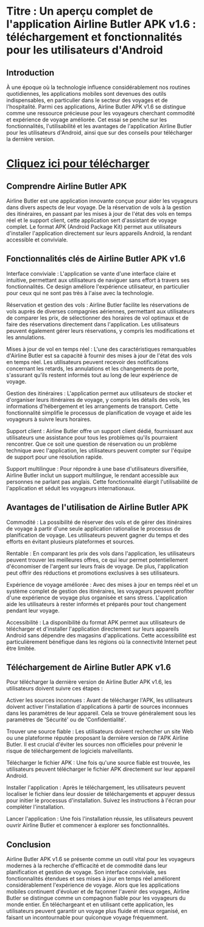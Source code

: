 # Titre : Un aperçu complet de l'application Airline Butler APK v1.6 : téléchargement et fonctionnalités pour les utilisateurs d'Android

## Introduction

À une époque où la technologie influence considérablement nos routines quotidiennes, les applications mobiles sont devenues des outils indispensables, en particulier dans le secteur des voyages et de l'hospitalité. Parmi ces applications, Airline Butler APK v1.6 se distingue comme une ressource précieuse pour les voyageurs cherchant commodité et expérience de voyage améliorée. Cet essai se penche sur les fonctionnalités, l'utilisabilité et les avantages de l'application Airline Butler pour les utilisateurs d'Android, ainsi que sur des conseils pour télécharger la dernière version.

# [Cliquez ici pour télécharger](https://t.ly/urEDz)

## Comprendre Airline Butler APK

Airline Butler est une application innovante conçue pour aider les voyageurs dans divers aspects de leur voyage. De la réservation de vols à la gestion des itinéraires, en passant par les mises à jour de l'état des vols en temps réel et le support client, cette application sert d'assistant de voyage complet. Le format APK (Android Package Kit) permet aux utilisateurs d'installer l'application directement sur leurs appareils Android, la rendant accessible et conviviale.

## Fonctionnalités clés de Airline Butler APK v1.6

Interface conviviale : L'application se vante d'une interface claire et intuitive, permettant aux utilisateurs de naviguer sans effort à travers ses fonctionnalités. Ce design améliore l'expérience utilisateur, en particulier pour ceux qui ne sont pas très à l'aise avec la technologie.

Réservation et gestion des vols : Airline Butler facilite les réservations de vols auprès de diverses compagnies aériennes, permettant aux utilisateurs de comparer les prix, de sélectionner des horaires de vol optimaux et de faire des réservations directement dans l'application. Les utilisateurs peuvent également gérer leurs réservations, y compris les modifications et les annulations.

Mises à jour de vol en temps réel : L'une des caractéristiques remarquables d'Airline Butler est sa capacité à fournir des mises à jour de l'état des vols en temps réel. Les utilisateurs peuvent recevoir des notifications concernant les retards, les annulations et les changements de porte, s'assurant qu'ils restent informés tout au long de leur expérience de voyage.

Gestion des itinéraires : L'application permet aux utilisateurs de stocker et d'organiser leurs itinéraires de voyage, y compris les détails des vols, les informations d'hébergement et les arrangements de transport. Cette fonctionnalité simplifie le processus de planification de voyage et aide les voyageurs à suivre leurs horaires.

Support client : Airline Butler offre un support client dédié, fournissant aux utilisateurs une assistance pour tous les problèmes qu'ils pourraient rencontrer. Que ce soit une question de réservation ou un problème technique avec l'application, les utilisateurs peuvent compter sur l'équipe de support pour une résolution rapide.

Support multilingue : Pour répondre à une base d'utilisateurs diversifiée, Airline Butler inclut un support multilingue, le rendant accessible aux personnes ne parlant pas anglais. Cette fonctionnalité élargit l'utilisabilité de l'application et séduit les voyageurs internationaux.

## Avantages de l'utilisation de Airline Butler APK

Commodité : La possibilité de réserver des vols et de gérer des itinéraires de voyage à partir d'une seule application rationalise le processus de planification de voyage. Les utilisateurs peuvent gagner du temps et des efforts en évitant plusieurs plateformes et sources.

Rentable : En comparant les prix des vols dans l'application, les utilisateurs peuvent trouver les meilleures offres, ce qui leur permet potentiellement d'économiser de l'argent sur leurs frais de voyage. De plus, l'application peut offrir des réductions et promotions exclusives à ses utilisateurs.

Expérience de voyage améliorée : Avec des mises à jour en temps réel et un système complet de gestion des itinéraires, les voyageurs peuvent profiter d'une expérience de voyage plus organisée et sans stress. L'application aide les utilisateurs à rester informés et préparés pour tout changement pendant leur voyage.

Accessibilité : La disponibilité du format APK permet aux utilisateurs de télécharger et d'installer l'application directement sur leurs appareils Android sans dépendre des magasins d'applications. Cette accessibilité est particulièrement bénéfique dans les régions où la connectivité Internet peut être limitée.

## Téléchargement de Airline Butler APK v1.6

Pour télécharger la dernière version de Airline Butler APK v1.6, les utilisateurs doivent suivre ces étapes :

Activer les sources inconnues : Avant de télécharger l'APK, les utilisateurs doivent activer l'installation d'applications à partir de sources inconnues dans les paramètres de leur appareil. Cela se trouve généralement sous les paramètres de 'Sécurité' ou de 'Confidentialité'.

Trouver une source fiable : Les utilisateurs doivent rechercher un site Web ou une plateforme réputée proposant la dernière version de l'APK Airline Butler. Il est crucial d'éviter les sources non officielles pour prévenir le risque de téléchargement de logiciels malveillants.

Télécharger le fichier APK : Une fois qu'une source fiable est trouvée, les utilisateurs peuvent télécharger le fichier APK directement sur leur appareil Android.

Installer l'application : Après le téléchargement, les utilisateurs peuvent localiser le fichier dans leur dossier de téléchargements et appuyer dessus pour initier le processus d'installation. Suivez les instructions à l'écran pour compléter l'installation.

Lancer l'application : Une fois l'installation réussie, les utilisateurs peuvent ouvrir Airline Butler et commencer à explorer ses fonctionnalités.

## Conclusion

Airline Butler APK v1.6 se présente comme un outil vital pour les voyageurs modernes à la recherche d'efficacité et de commodité dans leur planification et gestion de voyage. Son interface conviviale, ses fonctionnalités étendues et ses mises à jour en temps réel améliorent considérablement l'expérience de voyage. Alors que les applications mobiles continuent d'évoluer et de façonner l'avenir des voyages, Airline Butler se distingue comme un compagnon fiable pour les voyageurs du monde entier. En téléchargeant et en utilisant cette application, les utilisateurs peuvent garantir un voyage plus fluide et mieux organisé, en faisant un incontournable pour quiconque voyage fréquemment.
